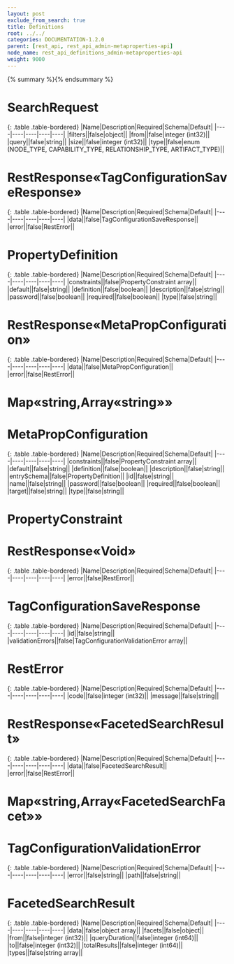 ```yaml
---
layout: post
exclude_from_search: true
title: Definitions
root: ../../
categories: DOCUMENTATION-1.2.0
parent: [rest_api, rest_api_admin-metaproperties-api]
node_name: rest_api_definitions_admin-metaproperties-api
weight: 9000
---
```


{% summary %}{% endsummary %}

# SearchRequest


{: .table .table-bordered}
|Name|Description|Required|Schema|Default|
|----|----|----|----|----|
|filters||false|object||
|from||false|integer (int32)||
|query||false|string||
|size||false|integer (int32)||
|type||false|enum (NODE_TYPE, CAPABILITY_TYPE, RELATIONSHIP_TYPE, ARTIFACT_TYPE)||


# RestResponse«TagConfigurationSaveResponse»


{: .table .table-bordered}
|Name|Description|Required|Schema|Default|
|----|----|----|----|----|
|data||false|TagConfigurationSaveResponse||
|error||false|RestError||


# PropertyDefinition


{: .table .table-bordered}
|Name|Description|Required|Schema|Default|
|----|----|----|----|----|
|constraints||false|PropertyConstraint array||
|default||false|string||
|definition||false|boolean||
|description||false|string||
|password||false|boolean||
|required||false|boolean||
|type||false|string||


# RestResponse«MetaPropConfiguration»


{: .table .table-bordered}
|Name|Description|Required|Schema|Default|
|----|----|----|----|----|
|data||false|MetaPropConfiguration||
|error||false|RestError||


# Map«string,Array«string»»

# MetaPropConfiguration


{: .table .table-bordered}
|Name|Description|Required|Schema|Default|
|----|----|----|----|----|
|constraints||false|PropertyConstraint array||
|default||false|string||
|definition||false|boolean||
|description||false|string||
|entrySchema||false|PropertyDefinition||
|id||false|string||
|name||false|string||
|password||false|boolean||
|required||false|boolean||
|target||false|string||
|type||false|string||


# PropertyConstraint

# RestResponse«Void»


{: .table .table-bordered}
|Name|Description|Required|Schema|Default|
|----|----|----|----|----|
|error||false|RestError||


# TagConfigurationSaveResponse


{: .table .table-bordered}
|Name|Description|Required|Schema|Default|
|----|----|----|----|----|
|id||false|string||
|validationErrors||false|TagConfigurationValidationError array||


# RestError


{: .table .table-bordered}
|Name|Description|Required|Schema|Default|
|----|----|----|----|----|
|code||false|integer (int32)||
|message||false|string||


# RestResponse«FacetedSearchResult»


{: .table .table-bordered}
|Name|Description|Required|Schema|Default|
|----|----|----|----|----|
|data||false|FacetedSearchResult||
|error||false|RestError||


# Map«string,Array«FacetedSearchFacet»»

# TagConfigurationValidationError


{: .table .table-bordered}
|Name|Description|Required|Schema|Default|
|----|----|----|----|----|
|error||false|string||
|path||false|string||


# FacetedSearchResult


{: .table .table-bordered}
|Name|Description|Required|Schema|Default|
|----|----|----|----|----|
|data||false|object array||
|facets||false|object||
|from||false|integer (int32)||
|queryDuration||false|integer (int64)||
|to||false|integer (int32)||
|totalResults||false|integer (int64)||
|types||false|string array||


